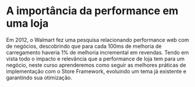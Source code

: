 # A importância da performance em uma loja

Em 2012, o Walmart fez uma pesquisa relacionando performance web com de negócios, descobrindo que para cada 100ms de melhoria de carregamento haveria 1% de melhoria incremental em revendas. Tendo em vista todo o impacto e relevância que a performance de loja tem para um negócio, neste curso aprenderemos como seguir as melhores práticas de implementação com o Store Framework, evoluindo um tema já existente e garantindo sua otimização. 